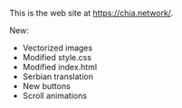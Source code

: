 This is the web site at <https://chia.network/>.

New:     
- Vectorized images
- Modified style.css
- Modified index.html
- Serbian translation
- New buttons
- Scroll animations
